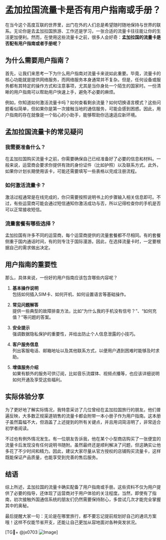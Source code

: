 # 孟加拉国流量卡是否有用户指南或手册？

在当今这个高度互联的世界里，出门在外的人们总是希望随时随地保持与世界的联系。无论你是去孟加拉国旅游、工作还是学习，一张合适的流量卡往往能让你的生活更加便利。然而，在使用这些流量卡之前，很多人会好奇：**孟加拉国的流量卡是否配有用户指南或者手册呢？**

## 为什么需要用户指南？

首先，让我们来思考一下为什么用户指南对流量卡来说如此重要。毕竟，流量卡的核心功能就是提供网络服务，而网络服务本身通常并不复杂。但是，任何设备或服务都有其特定的操作方式和注意事项，尤其是当你身处一个陌生的国家时。一份清晰的用户指南可以帮助用户快速上手，避免不必要的麻烦。

例如，你知道如何激活流量卡吗？如何查看剩余流量？如何切换语言模式？这些问题看似简单，但如果你是第一次接触当地的通信服务，可能会感到困惑。因此，用户指南的存在就像是一个贴心的小助手，能够帮助你迅速适应新环境。

## 孟加拉国流量卡的常见疑问

### 我需要准备什么？

在孟加拉国购买流量卡之前，你需要确保自己已经准备好了必要的信息和材料。一般来说，运营商会要求你提供有效的身份证件（比如护照）以及联系方式。此外，如果你计划长期使用该卡，可能还需要填写一些表格以完成注册流程。

### 如何激活流量卡？

激活过程通常是在线完成的，你只需要按照说明书上的步骤输入相关信息即可。不过，有些运营商可能会通过短信通知你激活成功与否，所以记得检查你的手机是否可以正常接收短信。

### 流量套餐有哪些选择？

孟加拉国有许多不同的运营商，每个运营商提供的流量套餐都不尽相同。有的套餐侧重于国内通话时间，有的则专注于国际漫游。因此，在选择流量卡时，一定要根据自己的需求做出决定。

## 用户指南的重要性

那么，具体来说，一份好的用户指南应该包含哪些内容呢？

1. **基本操作说明**  
   包括如何插入SIM卡、如何开机、如何设置语言等基础操作。

2. **常见问题解答**  
   提供一些典型的故障排查方法，比如“为什么我的手机没有信号？”、“如何充值？”等问题的答案。

3. **安全提示**  
   强调数据隐私保护的重要性，并给出防止个人信息泄露的小技巧。

4. **客户服务信息**  
   列出客服电话、邮箱地址以及其他联系方式，以便用户遇到困难时能够及时求助。

5. **增值服务介绍**  
   如果有额外的服务可供订阅，比如音乐流媒体、视频点播等，也应该详细说明如何开通及享受这些福利。

## 实际体验分享

为了更好地了解实际情况，我特意采访了几位曾经在孟加拉国旅行的朋友。他们普遍反映，大多数正规渠道销售的流量卡都会附带一本小册子作为用户指南。这本册子虽然篇幅不大，但涵盖了上述提到的所有关键点，并且用词简洁明了，非常适合初学者阅读。

不过也有例外情况发生。有一位朋友告诉我，他在某个小型商店购买了一张便宜的流量卡后发现没有任何说明书随附。虽然最终还是顺利解决了问题，但这确实让他多花了不少时间和精力。因此，建议大家尽量从官方授权的店铺购买流量卡，这样既能保证产品质量，也能享受到完善的售后服务。

## 结语

综上所述，孟加拉国的流量卡确实配备了用户指南或手册。这些资料不仅为用户提供了必要的指导，还体现了运营商对于用户体验的关注程度。当然，即使有了指南，初次接触外国通信系统的朋友们仍然需要保持耐心，多尝试几次才能完全掌握其中的奥秘。

最后提醒大家一句：无论是在哪里旅行，都不要忘记提前规划好自己的通讯方案哦！这样不仅能节省开支，还能让自己更加从容地面对各种突发状况。

[TG💪+ @jx0703 ![Image](https://github.com/user-attachments/assets/dbca1d08-cadb-493c-b0ec-ad6f7a83f270)]